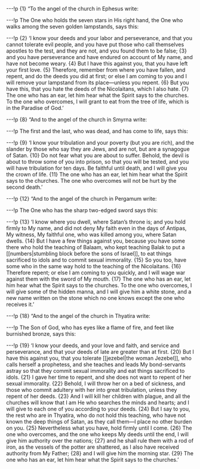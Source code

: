---!p
{1} “To the angel of the church in Ephesus write:

---!p
The One who holds the seven stars in His right hand, the One who walks among the seven golden lampstands, says this:

---!p
{2} ‘I know your deeds and your labor and perseverance, and that you cannot tolerate evil people, and you have put those who call themselves apostles to the test, and they are not, and you found them to be false; {3} and you have perseverance and have endured on account of My name, and have not become weary. {4} But I have this against you, that you have left your first love. {5} Therefore, remember from where you have fallen, and repent, and do the deeds you did at first; or else I am coming to you and I will remove your lampstand from its place—unless you repent. {6} But you have this, that you hate the deeds of the Nicolaitans, which I also hate. {7} The one who has an ear, let him hear what the Spirit says to the churches. To the one who overcomes, I will grant to eat from the tree of life, which is in the Paradise of God.’

---!p
{8} “And to the angel of the church in Smyrna write:

---!p
The first and the last, who was dead, and has come to life, says this:

---!p
{9} ‘I know your tribulation and your poverty (but you are rich), and the slander by those who say they are Jews, and are not, but are a synagogue of Satan. {10} Do not fear what you are about to suffer. Behold, the devil is about to throw some of you into prison, so that you will be tested, and you will have tribulation for ten days. Be faithful until death, and I will give you the crown of life. {11} The one who has an ear, let him hear what the Spirit says to the churches. The one who overcomes will not be hurt by the second death.’

---!p
{12} “And to the angel of the church in Pergamum write:

---!p
The One who has the sharp two-edged sword says this:

---!p
{13} ‘I know where you dwell, where Satan’s throne is; and you 
hold firmly to My name, and did not deny My faith even in the days 
of Antipas, My witness, My faithful one, who was killed among you, 
where Satan dwells. {14} But I have a few things against you, 
because you have some there who hold the teaching of Balaam, who 
kept teaching Balak to put a [[numbers|stumbling block before the 
sons of Israel]], to eat things sacrificed to idols and to commit sexual immorality. {15} So you too, have some who in the same way hold to the teaching of the Nicolaitans. {16} Therefore repent; or else I am coming to you quickly, and I will wage war against them with the sword of My mouth. {17} The one who has an ear, let him hear what the Spirit says to the churches. To the one who overcomes, I will give some of the hidden manna, and I will give him a white stone, and a new name written on the stone which no one knows except the one who receives it.’

---!p
{18} “And to the angel of the church in Thyatira write:

---!p
The Son of God, who has eyes like a flame of fire, and feet like burnished bronze, says this:

---!p
{19} ‘I know your deeds, and your love and faith, and service and 
perseverance, and that your deeds of late are greater than at 
first. {20} But I have this against you, that you tolerate [[jezebel|the 
woman Jezebel]], who calls herself a prophetess, and she teaches 
and leads My bond-servants astray so that they commit sexual immorality and eat things sacrificed to idols. {21} I gave her time to repent, and she does not want to repent of her sexual immorality. {22} Behold, I will throw her on a bed of sickness, and those who commit adultery with her into great tribulation, unless they repent of her deeds. {23} And I will kill her children with plague, and all the churches will know that I am He who searches the minds and hearts; and I will give to each one of you according to your deeds. {24} But I say to you, the rest who are in Thyatira, who do not hold this teaching, who have not known the deep things of Satan, as they call them—I place no other burden on you. {25} Nevertheless what you have, hold firmly until I come. {26} The one who overcomes, and the one who keeps My deeds until the end, I will give him authority over the nations; {27} and he shall rule them with a rod of iron, as the vessels of the potter are shattered, as I also have received authority from My Father; {28} and I will give him the morning star. {29} The one who has an ear, let him hear what the Spirit says to the churches.’
